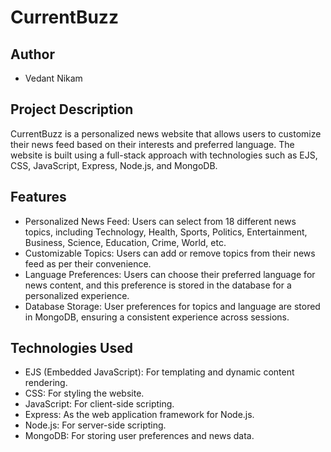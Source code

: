 # CurrentBuzz
## Author
* Vedant Nikam

## Project Description
CurrentBuzz is a personalized news website that allows users to customize their news feed based on their interests and preferred language. The website is built using a full-stack approach with technologies such as EJS, CSS, JavaScript, Express, Node.js, and MongoDB.

## Features
* Personalized News Feed: Users can select from 18 different news topics, including Technology, Health, Sports, Politics, Entertainment, Business, Science, Education, Crime, World, etc.
* Customizable Topics: Users can add or remove topics from their news feed as per their convenience.
* Language Preferences: Users can choose their preferred language for news content, and this preference is stored in the database for a personalized experience.
* Database Storage: User preferences for topics and language are stored in MongoDB, ensuring a consistent experience across sessions.

## Technologies Used
* EJS (Embedded JavaScript): For templating and dynamic content rendering.
* CSS: For styling the website.
* JavaScript: For client-side scripting.
* Express: As the web application framework for Node.js.
* Node.js: For server-side scripting.
* MongoDB: For storing user preferences and news data.

